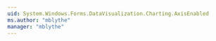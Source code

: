 ```yaml
---
uid: System.Windows.Forms.DataVisualization.Charting.AxisEnabled
ms.author: "mblythe"
manager: "mblythe"
---
```

